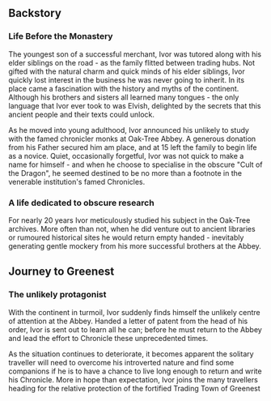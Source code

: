 ## Backstory

### Life Before the Monastery

The youngest son of a successful merchant, Ivor was tutored along with his
elder siblings on the road - as the family flitted between trading hubs. Not
gifted with the natural charm and quick minds of his elder siblings, Ivor
quickly lost interest in the business he was never going to inherit. In its
place came a fascination with the history and myths of the continent. Although
his brothers and sisters all learned many tongues - the only language that Ivor
ever took to was Elvish, delighted by the secrets that this ancient people and
their texts could unlock.

As he moved into young adulthood, Ivor announced his unlikely to study with the
famed chronicler monks at Oak-Tree Abbey. A generous donation from his Father
secured him am place, and at 15 left the family to begin life as a novice.
Quiet, occasionally forgetful, Ivor was not quick to make a name for himself -
and when he choose to specialise in the obscure "Cult of the Dragon", he seemed
destined to be no more than a footnote in the venerable institution's famed
Chronicles.

### A life dedicated to obscure research

For nearly 20 years Ivor meticulously studied his subject in the Oak-Tree
archives. More often than not, when he did venture out to ancient libraries or
rumoured historical sites he would return empty handed - inevitably generating
gentle mockery from his more successful brothers at the Abbey.

## Journey to Greenest

### The unlikely protagonist

With the continent in turmoil, Ivor suddenly finds himself the unlikely centre
of attention at the Abbey. Handed a letter of patent from the head of his
order, Ivor is sent out to learn all he can; before he must return to the
Abbey and lead the effort to Chronicle these unprecedented times.

As the situation continues to deteriorate, it becomes apparent the solitary
traveller will need to overcome his introverted nature and find some
companions if he is to have a chance to live long enough to return and write
his Chronicle. More in hope than expectation, Ivor joins the many travellers
heading for the relative protection of the fortified Trading Town of Greenest
